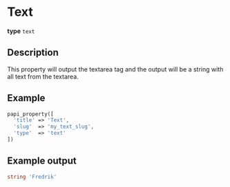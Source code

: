 # Text

**type** `text`

## Description

This property will output the textarea tag and the output will be a string with all text from the textarea.

## Example

```php
papi_property([
  'title' => 'Text',
  'slug'  => 'my_text_slug',
  'type'  => 'text'
])
```

## Example output

```php
string 'Fredrik'
```
